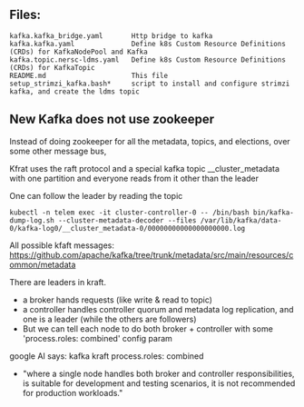 Files:
---

```console
kafka.kafka_bridge.yaml       Http bridge to kafka
kafka.kafka.yaml              Define k8s Custom Resource Definitions (CRDs) for KafkaNodePool and Kafka 
kafka.topic.nersc-ldms.yaml   Define k8s Custom Resource Definitions (CRDs) for KafkaTopic
README.md                     This file
setup_strimzi_kafka.bash*     script to install and configure strimzi kafka, and create the ldms topic
```

New Kafka does not use zookeeper
---
Instead of doing zookeeper for all the metadata, topics, and elections, over some other message bus,

Kfrat  uses the raft protocol and a special kafka topic __cluster_metadata with one partition and everyone reads from it other than the leader

One can follow the leader by reading the topic
```console
kubectl -n telem exec -it cluster-controller-0 -- /bin/bash bin/kafka-dump-log.sh --cluster-metadata-decoder --files /var/lib/kafka/data-0/kafka-log0/__cluster_metadata-0/00000000000000000000.log
```

All possible kfaft messages:  https://github.com/apache/kafka/tree/trunk/metadata/src/main/resources/common/metadata

There are leaders in kraft.
* a broker hands requests (like write & read to topic)
* a controller handles controller quorum and metadata log replication, and one is a leader (while the others are followers)
* But we can tell each node to do both broker + controller with some 'process.roles: combined' config param

google AI says: kafka kraft process.roles: combined
* "where a single node handles both broker and controller responsibilities, is suitable for development and testing scenarios, it is not recommended for production workloads."
